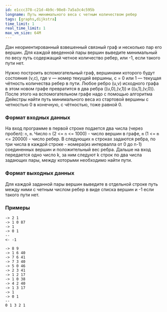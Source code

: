 ```yaml
---
id: e1ccc378-c21d-4b9c-98e8-7a5a3c4c595b
longname: Путь минимального веса c четным количеством ребер
tags: [graphs,dijkstra]
time_limit: 1
real_time_limit: 1
max_vm_size: 64M
---
```



Дан неориентированный взвешенный связный граф и несколько пар его вершин. Для каждой введенной пары вершин выведите минимальный по весу путь содержащий четное количество ребер, или -1, если такого пути нет.

Нужно построить вспомогательный граф, вершинами которого будут
состояния (v,c), где v — номер текущей вершины, c = 0 или 1 — текущая
чётность количества ребер в пути. Любое ребро (u,v) исходного графа в
этом новом графе превратится в два ребра ((u,0),(v,1)) и ((u,1),(v,0)).
После этого на вспомогательном графе надо с помощью алгоритма Дейкстры
найти путь минимального веса из стартовой вершины с четностью 0 в конечную, с
чётностью, тоже равной 0.

### Формат входных данных

На вход программе в первой строке подается два числа (через пробел): `n`, `m`. Число `n` (2 <= `n` <= 1000) - число вершин в графе, `m` (1 <= `m` <= 20000) - число ребер. В следующих `m` строках задаются ребра, по три числа в каждой строке - номера(из интервалла от 0 до n-1) соединенных вершин и положительный вес ребра. Дальше на вход передается одно число k, за ним следуют k строк по два числа задающих пары, между которыми необходимо найти пути.

### Формат выходных данных

Для каждой заданной пары вершин выведите в отдельной строке путь между ними с четным числом ребер в виде списка вершин и -1 если такого пути нет.

### Примеры
```
-> 2 1
-> 1 0 87
-> 1
-> 0 1
--
<- -1
```

```
-> 8 9
-> 1 6 40
-> 7 6 41
-> 7 3 40
-> 5 0 46
-> 2 3 41
-> 1 2 17
-> 1 0 38
-> 4 2 40
-> 1 3 17
-> 1
-> 0 1
--
0 1 3 2 1
```
